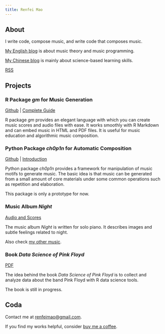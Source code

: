 ```yaml
---
title: Renfei Mao
---
```


## About

I write code, compose music, and write code that composes music.

[My English blog](/en) is about music theory and music programming.

[My Chinese blog](/cn) is mainly about science-based learning skills.

[RSS](/index.xml)


## Projects

### R Package *gm* for Music Generation

[Github](https://github.com/flujoo/gm) | [Complete Guide](https://flujoo.github.io/gm/articles/gm.html)

R package *gm* provides an elegant language with which you can create music scores and audio files with ease. It works smoothly with R Markdown and can embed music in HTML and PDF files. It is useful for music education and algorithmic music composition.


### Python Package *ch0p1n* for Automatic Composition

[Github](https://github.com/flujoo/ch0p1n) | [Introduction](/en/my-approach-to-automatic-musical-composition/)

Python package *ch0p1n* provides a framework for manipulation of music motifs to generate music. The basic idea is that music can be generated from a small amount of core materials under some common operations such as repetition and elaboration.

This package is only a prototype for now.


### Music Album *Night*

[Audio and Scores](/en/my-music-album-night/)

The music album *Night* is written for solo piano. It describes images and subtle feelings related to night.

Also check [my other music](/en/my-early-music/).


### Book *Data Science of Pink Floyd*

[PDF](/assets/data-science-of-pink-floyd.pdf)

The idea behind the book *Data Science of Pink Floyd* is to collect and analyze data about the band Pink Floyd with R data science tools.

The book is still in progress.


## Coda

Contact me at <renfeimao@gmail.com>.

If you find my works helpful, consider [buy me a coffee](https://ko-fi.com/flujoo).
